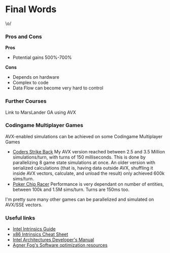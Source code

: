 # Final Words

\o/

### Pros and Cons

**Pros**

- Potential gains 500%-700%

**Cons**

- Depends on hardware
- Complex to code
- Data Flow can become very hard to control

### Further Courses

Link to MarsLander GA using AVX

### Codingame Multiplayer Games

AVX-enabled simulations can be achieved on some Codingame Multiplayer Games

- [Coders Strike Back](https://www.codingame.com/multiplayer/bot-programming/coders-strike-back) My AVX version reached between 2.5 and 3.5 Million simulations/turn, with turns of 150 milliseconds. This is done by parallelizing 8 game state simulations at once. An older version with serialized calculations (that is, having data outside AVX, shuffling it inside AVX vectors, calculate, and unload the result) only achieved 600k sims/turn.
- [Poker Chip Racer](https://www.codingame.com/multiplayer/bot-programming/poker-chip-race) Performance is very dependant on number of entities, between 100k and 1.5M sims/turn. Turns are 150ms too.

I'm pretty sure many other games can be parallelized and simulated on AVX/SSE vectors.

### Useful links

- [Intel Intrinsics Guide](https://software.intel.com/sites/landingpage/IntrinsicsGuide)
- [x86 Intrinsics Cheat Sheet](https://db.in.tum.de/~finis/x86-intrin-cheatsheet-v2.2.pdf?lang=en)
- [Intel Architectures Developer's Manual](http://www.intel.com/content/dam/www/public/us/en/documents/manuals/64-ia-32-architectures-software-developer-vol-1-manual.pdf)
- [Agner Fog's Software optimization resources](http://www.agner.org/optimize/)